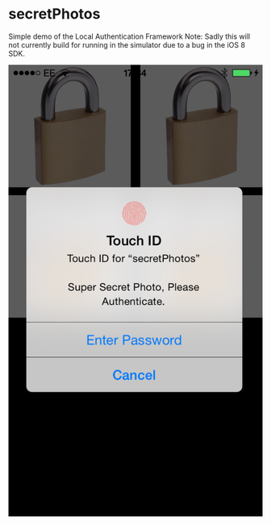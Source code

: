secretPhotos
============

Simple demo of the Local Authentication Framework
Note: Sadly this will not currently build for running in the simulator due to a bug in the iOS 8 SDK.


![Alt Screenshot](screenshot.png)
